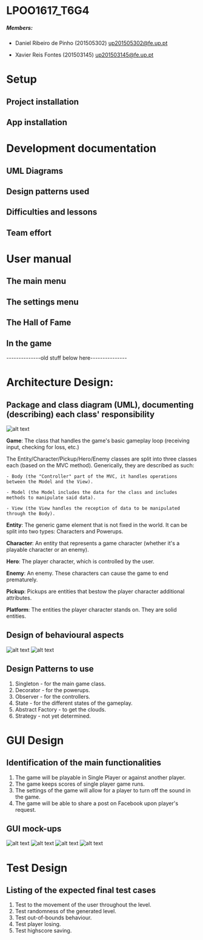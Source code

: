 # LPOO1617_T6G4

##### Members:

- Daniel Ribeiro de Pinho (201505302)
up201505302@fe.up.pt

- Xavier Reis Fontes (201503145)
up201503145@fe.up.pt

# Setup
## Project installation

## App installation

# Development documentation
## UML Diagrams

## Design patterns used

## Difficulties and lessons

## Team effort

# User manual

## The main menu

## The settings menu

## The Hall of Fame

## In the game

--------------old stuff below here---------------

# Architecture Design:

## Package and class diagram (UML), documenting (describing) each class' responsibility
![alt text](ClassDiagram.png "Classes")

**Game**: The class that handles the game's basic gameplay loop (receiving input, checking for loss, etc.)

The Entity/Character/Pickup/Hero/Enemy classes are split into three classes each (based on the MVC method). Generically, they are described as such:

    - Body (the "Controller" part of the MVC, it handles operations between the Model and the View).

    - Model (the Model includes the data for the class and includes methods to manipulate said data).

    - View (the View handles the reception of data to be manipulated through the Body).

**Entity**: The generic game element that is not fixed in the world. It can be split into two types: Characters and Powerups.

**Character**: An entity that represents a game character (whether it's a playable character or an enemy).

**Hero**: The player character, which is controlled by the user.

**Enemy**: An enemy. These characters can cause the game to end prematurely.

**Pickup**: Pickups are entities that bestow the player character additional attributes.

**Platform**: The entities the player character stands on. They are solid entities.

## Design of behavioural aspects
![alt text](Behavioural_Aspects-menu.png "Menu")
![alt text](Behavioural_Aspects-game.png "Game")
## Design Patterns to use
1. Singleton - for the main game class.
2. Decorator - for the powerups.
3. Observer - for the controllers.
4. State - for the different states of the gameplay.
5. Abstract Factory - to get the clouds.
6. Strategy - not yet determined.
# GUI Design
## Identification of the main functionalities
1. The game will be playable in Single Player or against another player.
2. The game keeps scores of single player game runs.
3. The settings of the game will allow for a player to turn off the sound in the game.
4. The game will be able to share a post on Facebook upon player's request.
## GUI mock-ups
![alt text](GUI-MockUp-main.png "Main Screen")
![alt text](GUI-MockUp-level.png "Level Screen")
![alt text](GUI-MockUp-level_paused.png "Level Paused Screen")
![alt text](GUI-MockUp-settings.png "Settings Screen")

# Test Design
## Listing of the expected final test cases
1. Test to the movement of the user throughout the level.
2. Test randomness of the generated level.
3. Test out-of-bounds behaviour.
4. Test player losing.
5. Test highscore saving.
